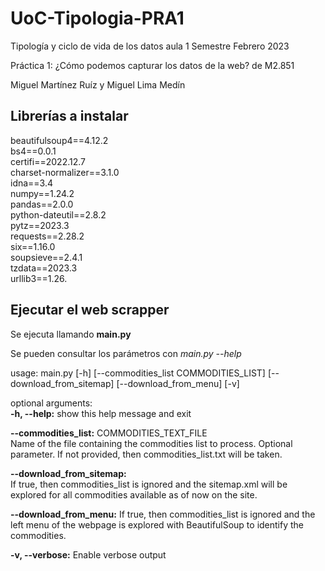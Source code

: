 # UoC-Tipologia-PRA1
Tipología y ciclo de vida de los datos aula 1
Semestre Febrero 2023

Práctica 1: ¿Cómo podemos capturar los datos de la web? de M2.851

Miguel Martínez Ruíz y Miguel Lima Medín

## Librerías a instalar
beautifulsoup4==4.12.2  
bs4==0.0.1  
certifi==2022.12.7  
charset-normalizer==3.1.0  
idna==3.4  
numpy==1.24.2  
pandas==2.0.0  
python-dateutil==2.8.2  
pytz==2023.3  
requests==2.28.2  
six==1.16.0  
soupsieve==2.4.1  
tzdata==2023.3  
urllib3==1.26. 

## Ejecutar el web scrapper
Se ejecuta llamando **main.py**

Se pueden consultar los parámetros con _main.py --help_

usage: main.py [-h] [--commodities_list COMMODITIES_LIST] [--download_from_sitemap] [--download_from_menu] [-v]
                                                                                                               
optional arguments:                                                                                            
  **-h, --help:**            show this help message and exit  
 
 **--commodities_list:** COMMODITIES_TEXT_FILE   
Name of the file containing the commodities list to process. Optional parameter. If not provided, then commodities_list.txt will be taken.  
  
**--download_from_sitemap:**  
If true, then commodities_list is ignored and the sitemap.xml will be explored for all commodities available as of now on the site.  
  
**--download_from_menu:**  If true, then commodities_list is ignored and the left menu of the webpage is explored with BeautifulSoup to identify the commodities.  
  
**-v, --verbose:**         Enable verbose output
